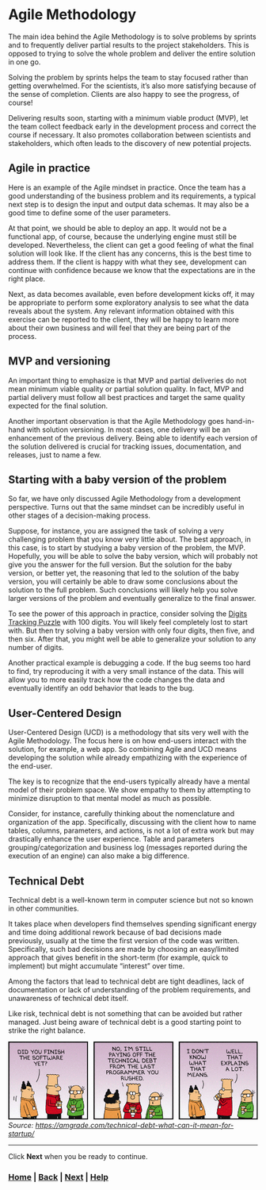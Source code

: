# Agile Methodology

The main idea behind the Agile Methodology is to solve problems by sprints 
and to frequently deliver partial results to the project stakeholders. This 
is opposed to trying to solve the whole problem and deliver the entire 
solution in one go.

Solving the problem by sprints helps the team to stay focused rather than 
getting overwhelmed. For the scientists, it’s also more satisfying because 
of the sense of completion. Clients are also happy to see the progress, of 
course!

Delivering results soon, starting with a minimum viable product (MVP), let 
the team collect feedback early in the development process and correct the 
course if necessary. It also promotes collaboration between scientists and 
stakeholders, which often leads to the discovery of new potential projects.


## Agile in practice

Here is an example of the Agile mindset in practice. Once the team has a 
good understanding of the business problem and its requirements, a typical 
next step is to design the input and output data schemas. It may also be a 
good time to define some of the user parameters. 

At that point, we should be able to deploy an app. It would not be a 
functional app, of course, because the underlying engine must still 
be developed. Nevertheless, the client can get a good feeling of what the 
final solution will look like.  If the client has any concerns, this is the 
best time to address them. If the client is happy with what they see, 
development can continue with confidence because we know that the 
expectations are in the right place. 

Next, as data becomes available, even before development kicks off, it may 
be appropriate to perform some exploratory analysis to see what the data 
reveals about the system. Any relevant information obtained with this 
exercise can be reported to the client, they will be happy to learn more 
about their own business and will feel that they are being part of the process.


## MVP and versioning

An important thing to emphasize is that MVP and partial deliveries do not 
mean minimum viable quality or partial solution quality. In fact, MVP and 
partial delivery must follow all best practices and target the same quality 
expected for the final solution.

Another important observation is that the Agile Methodology goes hand-in-hand 
with solution versioning. In most cases, one delivery will be an 
enhancement of the previous delivery. Being able to identify each version of 
the solution delivered is crucial for tracking issues, documentation, and 
releases, just to name a few.

## Starting with a baby version of the problem

So far, we have only discussed Agile Methodology from a development perspective. 
Turns out that the same mindset can be incredibly useful in other stages of 
a decision-making process. 

Suppose, for instance, you are assigned the task of solving a very 
challenging problem that you know very little about. The best approach, in this 
case, is to start by studying a baby version of the problem, the MVP. 
Hopefully, you will be able to solve the baby version, which will probably not 
give you the answer for the full version. But the solution for the baby 
version, or better yet, the reasoning that led to the solution of the baby 
version, you will certainly be able to draw some conclusions about the 
solution to the full problem. Such conclusions will likely help you solve 
larger versions of the problem and eventually generalize to the final answer. 

To see the power of this approach in practice, consider solving the 
[Digits Tracking Puzzle][digits_tracking_puzzle] with 100 digits. 
You will likely feel completely lost to start with. But then try solving a 
baby version with only four digits, then five, and then six. After that, you 
might well be able to generalize your solution to any number of digits.

Another practical example is debugging a code. If the bug seems too hard to 
find, try reproducing it with a very small instance of the data. This will 
allow you to more easily track how the code changes the data and eventually 
identify an odd behavior that leads to the bug. 

## User-Centered Design
User-Centered Design (UCD) is a methodology that sits very well with the 
Agile Methodology. The focus here is on how end-users interact with the 
solution, for example, a web app. So combining Agile and UCD means 
developing the solution while already empathizing with the experience of 
the end-user.

The key is to recognize that the end-users typically already have a mental 
model of their problem space. We show empathy to them by attempting to 
minimize disruption to that mental model as much as possible.

Consider, for instance, carefully thinking about the nomenclature and 
organization of the app. Specifically, discussing with the client how to 
name tables, columns, parameters, and actions, is not a lot of extra work 
but may drastically enhance the user experience. Table and parameters 
grouping/categorization and business log (messages reported during 
the execution of an engine) can also make a big difference.

## Technical Debt
Technical debt is a well-known term in computer science but not so known in 
other communities.

It takes place when developers find themselves spending significant energy 
and time doing additional rework because of bad decisions made previously, 
usually at the time the first version of the code was written. Specifically,
such bad decisions are made by choosing an easy/limited approach that gives 
benefit in the short-term (for example, quick to implement) but might 
accumulate “interest” over time.

Among the factors that lead to technical debt are tight deadlines, lack of 
documentation or lack of understanding of the problem requirements, and 
unawareness of technical debt itself.

Like risk, technical debt is not something that can be avoided but rather 
managed. Just being aware of technical debt is a good starting point to 
strike the right balance.

![Technical Debt](technical_dept.png)
*Source: https://amgrade.com/technical-debt-what-can-it-mean-for-startup/*

[digits_tracking_puzzle]: https://www.mipwise.com/puzzles/digits-tracking

------------------------------------------------------------------------------
Click **Next** when you be ready to continue.

### [Home][home] | [Back][back] | [Next][next] | [Help][help]

[home]: ../../README.md
[back]: ../2_analytics/README.md
[next]: ../4_self_assessment/README.md
[help]: ../../0_help/README.md